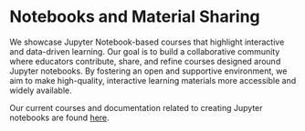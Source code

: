 # Notebooks and Material Sharing

We showcase Jupyter Notebook-based courses that highlight interactive and data-driven learning. Our goal is to build a collaborative community where educators contribute, share, and refine courses designed around Jupyter notebooks. By fostering an open and supportive environment, we aim to make high-quality, interactive learning materials more accessible and widely available.

Our current courses and documentation related to creating Jupyter notebooks are found [here](https://cal-icor.github.io/textbook/intro.html).
